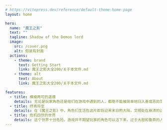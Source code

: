 ```yaml
---
# https://vitepress.dev/reference/default-theme-home-page
layout: home

hero:
  name: "魔王之影"
  text: ""
  tagline: Shadow of the Demon lord
  image: 
    src: /cover.png
    alt: 假装有封面
  actions:
    - theme: brand
      text: Getting Start
      link: 魔王之影大全200/关于本文件.md
    - theme: alt
      text: About
      link: 魔王之影大全200/关于本文件.md

features:
  - title: 模棱两可的道德
    details: 无论是玩家角色还是他们在游戏中遇到的人，都绝不能被简单地归入善或恶的范畴。大多数人都介于两者之间。例如一个人看上去善良而慷慨，但他实际上已经谋杀了好几个人。或者一个残忍凶狠的暴君，但却对动物很友好。人物是复杂的，“好人“有着致命的缺陷，而”坏人“也有可取之处，最起码，他们的邪恶的行径并不是无缘无故的。
  - title: 终焉将至
    details: 在《魔王之影》中，角色们生活在这片即将迎来末日的大陆，文明处在崩溃的边缘，而这一切，都是被那些卑劣的邪教徒们侍奉的存在所带来的。这个存在疯狂且残酷，它渴望着从虚空中撕开一条路，以此来掠夺世界和万物的灵魂。在这里，死亡萦绕着这片土地，在最黑暗的夜里，人们能听到疯子们的胡言乱语和叫喊声，宛如一个邪恶的合唱团般此起彼伏，贪婪的龙飞过人们的头顶，在天际翱翔着。而魔鬼和扭曲的妖精们，也纷纷从地狱深处窜出，诱惑着凡人踏入黑暗，所有这些危险以及更多的威胁，都在等待着那些疏忽大意的人们。
  - title: 危机四伏的世界
    details: 这个世界十分危险。游戏并不期望玩家的角色可以活下来，过于大胆和鲁莽的人都会迎来迅速而突然的结局。角色们未必能在每次战斗中取胜，也不需要在每次战斗中取胜，有时候。最好的解决办法是逃跑。《魔王之影》可以说是一款严酷无情的游戏，游戏的过程中，死亡随时可能会到来。
---
```

